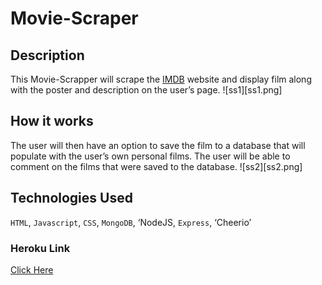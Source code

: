 # Movie-Scraper

## Description
This Movie-Scrapper will scrape the [IMDB](http://www.imdb.com/movies-in-theaters/?pf_rd_m=A2FGELUUNOQJNL&pf_rd_p=2750721702&pf_rd_r=0ZKJFK35E6X4BEV54TBV&pf_rd_s=right-2&pf_rd_t=15061&pf_rd_i=homepage&ref_=hm_otw_hd) website and display film along with the poster
and description on the user’s page. ![ss1][ss1.png]

## How it works
The user will then have an option to save the film to a database that will
populate with the user’s own personal films. The user will be able to comment
on the films that were saved to the database. ![ss2][ss2.png]


## Technologies Used
`HTML`, `Javascript`, `CSS`, `MongoDB`, ‘NodeJS, `Express`, ‘Cheerio’

### Heroku Link
[Click Here](https://moviescraper1.herokuapp.com/)

